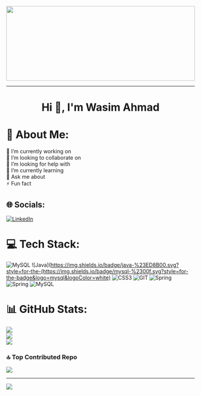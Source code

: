 
<p align="center">
  <img src="https://github.com/Wasim901/Wasim901/assets/119388217/b480d463-f3f3-414c-8743-1102ef1b15e9" width="100%" height="200px">
</p>

-------------------------------------------------------------------------------------------------------------------------------------------------------------------------------------

<h1 align="center">Hi 👋, I'm Wasim Ahmad</h1>

# 💫 About Me:
🔭 I’m currently working on<br>👯 I’m looking to collaborate on<br>🤝 I’m looking for help with<br>🌱 I’m currently learning<br>💬 Ask me about<br>⚡ Fun fact


## 🌐 Socials:
[![LinkedIn](https://img.shields.io/badge/LinkedIn-%230077B5.svg?logo=linkedin&logoColor=white)](https://linkedin.com/in/https://wasim901.github.io/) 

# 💻 Tech Stack:
![MySQL](https://img.shields.io/badge/mysql-%2300f.svg?style=for-the-badge&logo=mysql&logoColor=white) ![Java](https://img.shields.io/badge/java-%23ED8B00.svg?style=for-the-(https://img.shields.io/badge/mysql-%2300f.svg?style=for-the-badge&logo=mysql&logoColor=white) ![CSS3](https://img.shields.io/badge/css3-%231572B6.svg?style=for-the-badge&logo=css3&logoColor=white) ![GIT](https://img.shields.io/badge/Git-fc6d26?style=for-the-badge&logo=git&logoColor=white) ![Spring](https://img.shields.io/badge/spring-%236DB33F.svg?style=for-the-badge&logo=spring&logoColor=white) ![Spring](https://img.shields.io/badge/spring-%236DB33F.svg?style=for-the-badge&logo=spring&logoColor=white) ![MySQL](https://img.shields.io/badge/mysql-%2300f.svg?style=for-the-badge&logo=mysql&logoColor=white)
# 📊 GitHub Stats:
![](https://github-readme-stats.vercel.app/api?username=Wasim901&theme=radical&hide_border=false&include_all_commits=true&count_private=true)<br/>
![](https://github-readme-streak-stats.herokuapp.com/?user=Wasim901&theme=radical&hide_border=false)<br/>
![](https://github-readme-stats.vercel.app/api/top-langs/?username=Wasim901&theme=radical&hide_border=false&include_all_commits=true&count_private=true&layout=compact)

### 🔝 Top Contributed Repo
![](https://github-contributor-stats.vercel.app/api?username=Wasim901&limit=5&theme=dracula&combine_all_yearly_contributions=true)

---
[![](https://visitcount.itsvg.in/api?id=Wasim901&icon=0&color=9)](https://visitcount.itsvg.in)

<!-- Proudly created with GPRM ( https://gprm.itsvg.in ) -->
